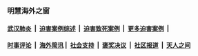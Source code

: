 
### 明慧海外之窗

####  [武汉肺炎](indexes/365.md?t=01271400) &nbsp;|&nbsp;  [迫害案例综述](indexes/328.md?t=01271400) &nbsp;|&nbsp; [迫害致死案例](indexes/277.md?t=01271400)  &nbsp;|&nbsp; [更多迫害案例](indexes/81.md?t=01271400)  &nbsp;|&nbsp; 
####  [时事评论](indexes/251.md?t=01271400) &nbsp;|&nbsp; [海外简讯](indexes/245.md?t=01271400)&nbsp;|&nbsp;  [社会支持](indexes/140.md?t=01271400) &nbsp;|&nbsp; [褒奖决议](indexes/282.md?t=01271400) &nbsp;|&nbsp; [社区报道](indexes/91.md?t=01271400)  &nbsp;|&nbsp; [天人之间](indexes/78.md?t=01271400) 

